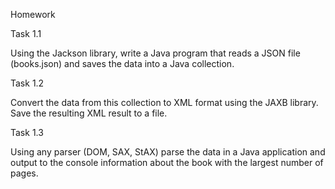 Homework

Task 1.1

 Using the Jackson library, write a Java program that reads a JSON file (books.json) and saves the data into a Java collection.

Task 1.2

 Convert the data from this collection to XML format using the JAXB library. Save the resulting XML result to a file.

Task 1.3

 Using any parser (DOM, SAX, StAX) parse the data in a Java application and output to the console information about the book with the largest number of pages.
